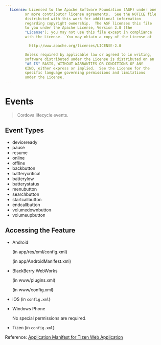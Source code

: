 ```yaml
---
  license: Licensed to the Apache Software Foundation (ASF) under one
         or more contributor license agreements.  See the NOTICE file
         distributed with this work for additional information
         regarding copyright ownership.  The ASF licenses this file
         to you under the Apache License, Version 2.0 (the
         "License"); you may not use this file except in compliance
         with the License.  You may obtain a copy of the License at

           http://www.apache.org/licenses/LICENSE-2.0

         Unless required by applicable law or agreed to in writing,
         software distributed under the License is distributed on an
         "AS IS" BASIS, WITHOUT WARRANTIES OR CONDITIONS OF ANY
         KIND, either express or implied.  See the License for the
         specific language governing permissions and limitations
         under the License.
---
```


Events
======

> Cordova lifecycle events.

Event Types
-----------

- deviceready
- pause
- resume
- online
- offline
- backbutton
- batterycritical
- batterylow
- batterystatus
- menubutton
- searchbutton
- startcallbutton
- endcallbutton
- volumedownbutton
- volumeupbutton

## Accessing the Feature

* Android

    (in app/res/xml/config.xml)
    <feature name="Battery">
        <param name="android-package" value="org.apache.cordova.BatteryListener" />
    </feature>

    (in app/AndroidManifest.xml)
    <uses-permission android:name="android.permission.BROADCAST_STICKY" />

* BlackBerry WebWorks

    (in www/plugins.xml)
    <feature name="Battery">
        <param name="blackberry-package" value="org.apache.cordova.battery.Battery" />
    </feature>

    (in www/config.xml)
    <feature id="blackberry.app"          required="true" version="1.0.0.0" />
    <feature id="blackberry.app.event"    required="true" version="1.0.0.0" />
    <feature id="blackberry.system.event" required="true" version="1.0.0.0" />

* iOS (in `config.xml`)

    <feature name="Battery">
        <param name="ios-package" value="CDVBattery" />
    </feature>

* Windows Phone

  No special permissions are required.

* Tizen (in `config.xml`)

    <feature name="http://tizen.org/api/systeminfo" required="true"/>

Reference: [Application Manifest for Tizen Web Application](https://developer.tizen.org/help/topic/org.tizen.help.gs/Creating%20a%20Project.html?path=0_1_1_3#8814682_CreatingaProject-EditingconfigxmlFeatures)
